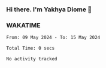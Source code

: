 ### Hi there. I'm Yakhya Diome 👋

### WAKATIME
<!--START_SECTION:waka-->

```txt
From: 09 May 2024 - To: 15 May 2024

Total Time: 0 secs

No activity tracked
```

<!--END_SECTION:waka-->
